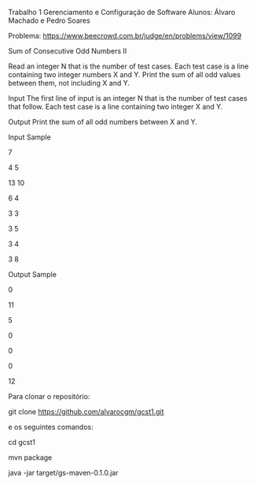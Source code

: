 Trabalho 1 Gerenciamento e Configuração de Software
Alunos: Álvaro Machado e Pedro Soares

Problema: https://www.beecrowd.com.br/judge/en/problems/view/1099

Sum of Consecutive Odd Numbers II

Read an integer N that is the number of test cases. Each test case is a line containing two integer numbers X and Y. Print the sum of all odd values between them, not including X and Y.

Input The first line of input is an integer N that is the number of test cases that follow. Each test case is a line containing two integer X and Y.

Output Print the sum of all odd numbers between X and Y.

Input Sample

7

4 5

13 10

6 4

3 3

3 5

3 4

3 8

Output Sample

0

11

5

0

0

0

12

Para clonar o repositório:

git clone https://github.com/alvarocgm/gcst1.git

e os seguintes comandos:

cd gcst1

mvn package

java -jar target/gs-maven-0.1.0.jar
